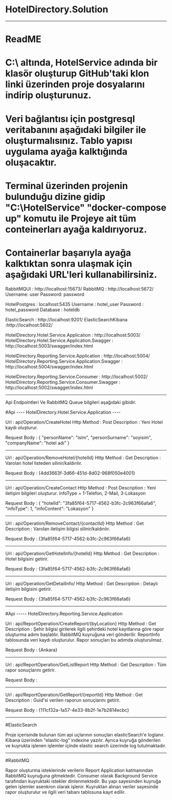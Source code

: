 # HotelDirectory.Solution
-----------------------------------------------------------------------------------------------------------------------------------------------
# ReadME
# C:\ altında, HotelService adında bir klasör oluşturup GitHub'taki klon linki üzerinden proje dosyalarını indirip oluşturunuz.
# Veri bağlantısı için postgresql veritabanını aşağıdaki bilgiler ile oluşturmalısınız. Tablo yapısı uygulama ayağa kalktığında oluşacaktır.
# Terminal üzerinden projenin bulunduğu dizine gidip  "C:\HotelService"  "docker-compose up" komutu ile Projeye ait tüm conteinerları ayağa kaldırıyoruz.

# Containerlar başarıyla ayağa kalktıktan sonra ulaşmak için aşağıdaki URL'leri kullanabilirsiniz.


RabbitMQUI : http://localhost:15673/
RabbitMQ   : http://localhost:5672/
  Username: user
  Password: password

HotelPostgres   : localhost:5435
  Username : hotel_user
  Password : hotel_password
  Database : hoteldb

ElasticSearch : http://localhost:9201/
ElasticSearchKibana :http://localhost:5602/  

HotelDirectory.Hotel.Service.Application : http://localhost:5003/
HotelDirectory.Hotel.Service.Application.Swagger : http://localhost:5003/swagger/index.html

HotelDirectory.Reporting.Service.Application : http://localhost:5004/
HotelDirectory.Reporting.Service.Application.Swagger : http://localhost:5004/swagger/index.html

HotelDirectory.Reporting.Service.Consumer : http://localhost:5002/
HotelDirectory.Reporting.Service.Consumer.Swagger : http://localhost:5002/swagger/index.html


-----------------------------------------------------------------------------------------------------------------------------------------------

Api Endpointleri Ve RabbitMQ Queue bilgileri aşağıdaki gibidir.

#Api ---- HotelDirectory.Hotel.Service.Application ----

Url : api/Operation/CreateHotel
Http Method : Post
Description : Yeni Hotel kaydı oluşturur.

Request Body : 
{
  "personName": "isim",
  "personSurname": "soyisim",
  "companyName": "hotel adı"
}

-----

Url : api/Operation/RemoveHotel/{hotelId}
Http Method : Get
Description : Varolan hotel listeden silinir/kaldırılır. 

Request Body : {4dd3663f-3d66-451d-8d02-968f050e4001}

----

Url : api/Operation/CreateContact
Http Method : Post
Description : Yeni iletişim bilgileri oluşturur. infoType = 1-Telefon, 2-Mail, 3-Lokasyon

Request Body : 
{
  "hotelId": "3fa85f64-5717-4562-b3fc-2c963f66afa6",
  "infoType": 1,
  "infoContent": "Lokasyon"
}

----

Url : api/Operation/RemoveContact/{contactId}
Http Method : Get
Description : Varolan iletişim bilgisi silinir/kaldırılır.

Request Body : {3fa85f64-5717-4562-b3fc-2c963f66afa6}

---- 

Url : api/Operation/GetHotelInfo/{hotelId}
Http Method : Get
Description : Hotel bilgisini getirir.

Request Body : {3fa85f64-5717-4562-b3fc-2c963f66afa6}

-----

Url : api/Operation/GetDetailInfo/
Http Method : Get
Description : Detaylı iletişim bilgisini getirir. 

Request Body : {3fa85f64-5717-4562-b3fc-2c963f66afa6}

-----

#Api ----- HotelDirectory.Reporting.Service.Application

Url : api/ReportOperation/CreateReport/{byLocation}
Http Method : Get
Description : Şehir bilgisi girilerek ilgili şehirdeki hotel kayıtlarına göre rapor oluşturma adımı başlatılır. RabbitMQ kuyruğuna veri gönderilir. ReportInfo tablosunda veri kaydı oluşturulur. Rapor sonuçları bu adımda oluşturulmaz.

Request Body : {Ankara}

---- 

Url : api/ReportOperation/GetListReport
Http Method : Get
Description : Tüm rapor sonuçlarını getirir.

Request Body : 

---- 

Url : api/ReportOperation/GetReport/{reportId}
Http Method : Get
Description : Guid'si verilen raporun sonuçlarını getirir.

Request Body : {111cf32a-1a57-4e33-8b2f-1e7b2814ecbc}


-----------------------------------------------------------------------------------------------------------------------------------------------
#ElasticSearch

Proje içerisinde bulunan tüm api uçlarının sonuçları elasticSearch'e loglanır. Kibana üzerinden "elastic-log" indexine yazılır. Ayrıca kuyruğa gönderilen ve kuyrukta işlenen işlemler içinde elastic search üzerinde log tutulmaktadır. 

-----------------------------------------------------------------------------------------------------------------------------------------------

#RabbitMQ

Rapor oluşturma isteklerinde verilerin Report Application katmanından RabbitMQ kuyruğuna gitmektedir. Consumer olarak Background Service tarafından kuyruktaki istekler dinlenmektedir. Bu yapı sayesinden kuyruğa gelen işlemler asenkron olarak işlenir.  Kuyruktan alınan veriler sayesinde rapor oluşturulur ve ilgili veri tabanı tablosuna kayıt edilir. 
